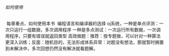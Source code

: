 ###### 如何使用

​		每章重点、如何使用本书
​		编程语言和编译器的选择
​		oj系统，一种是单点评测：一次只运行一组数据，多次调用程序
​					   一种是多点测试：一次运行所有数据，一次调用程序，只要有错误就返回类型
​		高效做题：推荐：按专题做，可以针对一种算法更深入训练；反面：随机目的，无法形成体系
​							异常：对题没有想法，那就暂时搁置到未解决中，多次回想仍然没有解决就看题解。

###### 